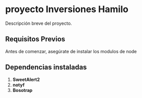 

# proyecto Inversiones Hamilo

Descripción breve del proyecto.

## Requisitos Previos

Antes de comenzar, asegúrate de instalar los modulos de node

## Dependencias instaladas

1. **SweetAlert2**
2. **notyf**
3. **Bosotrap**



